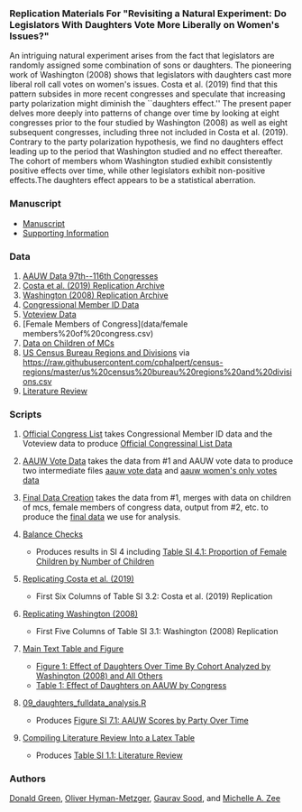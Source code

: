 ### Replication Materials For "Revisiting a Natural Experiment: Do Legislators With Daughters Vote More Liberally on Women's Issues?"

An intriguing natural experiment arises from the fact that legislators are randomly assigned some combination of sons or daughters. The pioneering work of Washington (2008) shows that legislators with daughters cast more liberal roll call votes on women's issues. Costa et al. (2019) find that this pattern subsides in more recent congresses and speculate that increasing party polarization might diminish the ``daughters effect.'' The present paper delves more deeply into patterns of change over time by looking at eight congresses prior to the four studied by Washington (2008) as well as eight subsequent congresses, including three not included in Costa et al. (2019). Contrary to the party polarization hypothesis, we find no daughters effect leading up to the period that Washington studied and no effect thereafter. The cohort of members whom Washington studied exhibit consistently positive effects over time, while other legislators exhibit non-positive effects.The daughters effect appears to be a statistical aberration.

### Manuscript

* [Manuscript](ms/ms.pdf)
* [Supporting Information](ms/si.pdf)

### Data

1. [AAUW Data 97th--116th Congresses](https://doi.org/10.7910/DVN/HD5VHI)
2. [Costa et al. (2019) Replication Archive](data/costa_et_al/)
3. [Washington (2008) Replication Archive](data/washington)
4. [Congressional Member ID Data](data/member_id/)
5. [Voteview Data](data/voteview_congress_members.csv)
6. [Female Members of Congress](data/female members%20of%20congress.csv)
7. [Data on Children of MCs](data/Child%20Info%20Master%20List%20Dotters.csv)
8. [US Census Bureau Regions and Divisions](data/us_census_bureau_regions_and_divisions.csv)
	via https://raw.githubusercontent.com/cphalpert/census-regions/master/us%20census%20bureau%20regions%20and%20divisions.csv
9. [Literature Review](data/dotters_lit.csv)

### Scripts

1. [Official Congress List](scripts/official_cong_list.R) takes Congressional Member ID data and the Voteview data to produce [Official Congressinal List Data](data/official_cong_list.csv)

2. [AAUW Vote Data](scripts/aauw_full.R) takes the data from #1 and AAUW vote data to produce two intermediate files [aauw vote data](data/aauw_scores_long.csv) and [aauw women's only votes data](data/aauw_womens.csv)

3. [Final Data Creation](scripts/final_dataset_wrangle.R) takes the data from #1, merges with data on children of mcs, female members of congress data, output from #2, etc. to produce the [final data](data/final_data_2022_01_05.csv) we use for analysis.

4. [Balance Checks](scripts/balance_checks.R)
	* Produces results in SI 4 including [Table SI 4.1: Proportion of Female Children by Number of Children](tabs/append_prop_female_by_nchild.tex)

5. [Replicating Costa et al. (2019)](tabs/06_costa_et_al_rep.R)
	* First Six Columns of Table SI 3.2: Costa et al. (2019) Replication

6. [Replicating Washington (2008)](tabs/07_washington_rep.R)
	* First Five Columns of Table SI 3.1: Washington (2008) Replication

7. [Main Text Table and Figure](scripts/08_daughters_paper_outputs.R)
	* [Figure 1: Effect of Daughters Over Time By Cohort Analyzed by Washington (2008) and All Others](figs/fig_1_ebonya_cohort.pdf)
	* [Table 1: Effect of Daughters on AAUW by Congress](tabs/table_1_ngirls_aauw_by_cong.tex)

8. [09_daughters_fulldata_analysis.R](scripts/09_daughters_fulldata_analysis.R)
	* Produces [Figure SI 7.1: AAUW Scores by Party Over Time](figs/si_aauw_over_time.pdf)

9. [Compiling Literature Review Into a Latex Table](scripts/lit_review.R)
	* Produces [Table SI 1.1: Literature Review](tabs/appendix_lit_review.tex)

### Authors

[Donald Green](http://donaldgreen.com/), [Oliver Hyman-Metzger](https://github.com/olivermetzger), [Gaurav Sood](https://github.com/soodoku), and [Michelle A. Zee](https://github.com/michelleazee)
